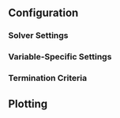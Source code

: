 
## Configuration

### Solver Settings

### Variable-Specific Settings

### Termination Criteria

## Plotting
